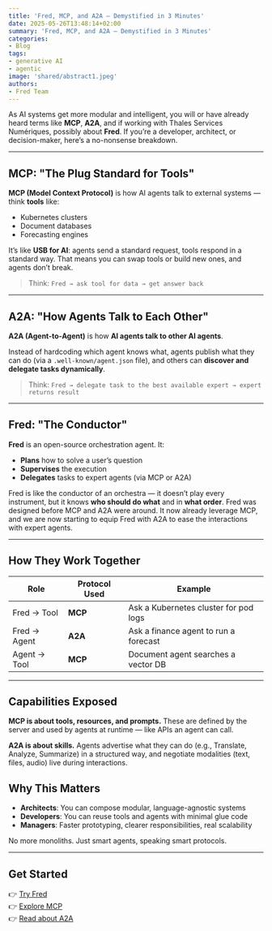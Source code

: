 ```yaml
---
title: 'Fred, MCP, and A2A — Demystified in 3 Minutes'
date: 2025-05-26T13:48:14+02:00
summary: 'Fred, MCP, and A2A — Demystified in 3 Minutes'
categories:
- Blog
tags:
- generative AI
- agentic
image: 'shared/abstract1.jpeg'
authors: 
- Fred Team
---
```


As AI systems get more modular and intelligent, you will or have already heard terms like **MCP**, **A2A**, 
and if working with Thales Services Numériques, possibly about **Fred**. If you’re a developer, architect, or decision-maker, here’s a no-nonsense breakdown.

---

## MCP: "The Plug Standard for Tools"

**MCP (Model Context Protocol)** is how AI agents talk to external systems — think **tools** like:

- Kubernetes clusters  
- Document databases  
- Forecasting engines  

It’s like **USB for AI**: agents send a standard request, tools respond in a standard way. That means you can swap tools or build new ones, and agents don’t break.

> Think: `Fred → ask tool for data → get answer back`

---

## A2A: "How Agents Talk to Each Other"

**A2A (Agent-to-Agent)** is how **AI agents talk to other AI agents**.

Instead of hardcoding which agent knows what, agents publish what they can do (via a `.well-known/agent.json` file), and others can **discover and delegate tasks dynamically**.

> Think: `Fred → delegate task to the best available expert → expert returns result`

---

## Fred: "The Conductor"

**Fred** is an open-source orchestration agent. It:

- **Plans** how to solve a user’s question  
- **Supervises** the execution  
- **Delegates** tasks to expert agents (via MCP or A2A)  

Fred is like the conductor of an orchestra — it doesn’t play every instrument, but it knows **who should do what** and in **what order**.
Fred was designed before MCP and A2A were around. It now already leverage MCP, and we are now starting to equip Fred with A2A to ease the interactions with expert agents. 

---

## How They Work Together

| Role         | Protocol Used | Example                                  |
|--------------|---------------|------------------------------------------|
| Fred → Tool  | **MCP**        | Ask a Kubernetes cluster for pod logs    |
| Fred → Agent | **A2A**        | Ask a finance agent to run a forecast    |
| Agent → Tool | **MCP**        | Document agent searches a vector DB      |

---

## Capabilities Exposed

**MCP is about tools, resources, and prompts.** These are defined by the server and used by agents at runtime — like APIs an agent can call.

**A2A is about skills.** Agents advertise what they can do (e.g., Translate, Analyze, Summarize) in a structured way, and negotiate modalities (text, files, audio) live during interactions.


## Why This Matters

- **Architects**: You can compose modular, language-agnostic systems  
- **Developers**: You can reuse tools and agents with minimal glue code  
- **Managers**: Faster prototyping, clearer responsibilities, real scalability  

No more monoliths. Just smart agents, speaking smart protocols.

---

## Get Started

👉 [Try Fred](https://gfredk8.dev)  
👉 [Explore MCP](https://github.com/github/github-mcp-server)  
👉 [Read about A2A](https://www.cohorte.co/blog/comparing-anthropics-model-context-protocol-mcp-vs-googles-agent-to-agent-a2a-for-ai-agents-in-business-automation)

